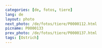 ```yaml
---
categories: [de, fotos, tiere]
lang: de
layout: photo
next_photo: /de/fotos/tiere/P0000112.html
picname: P0000133
prev_photo: /de/fotos/tiere/P0000137.html
tags: [Ostrich]
---
```

